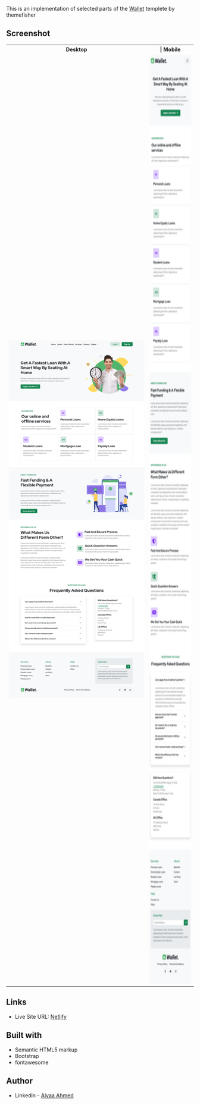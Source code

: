 This is an implementation of selected parts of the [Wallet](https://demo.themefisher.com/wallet-bootstrap/) templete by themefisher

## Screenshot

<table>
 <tr>
    <th width="75%">Desktop</th>
    <th width="25%" >| Mobile</th>
  </tr>
  <tr>
    <td><img src="./screenshots/desktop.png"></td>
    <td><img src="./screenshots/mobile.png" height="2500px"></td>
  </tr>
</table>

## Links

- Live Site URL: [Netlify](https://wallet-template-implementation.netlify.app/)

## Built with

- Semantic HTML5 markup
- Bootstrap
- fontawesome

## Author

- Linkedin - [Alyaa Ahmed](https://www.linkedin.com/in/alyaa-ahmed/)

